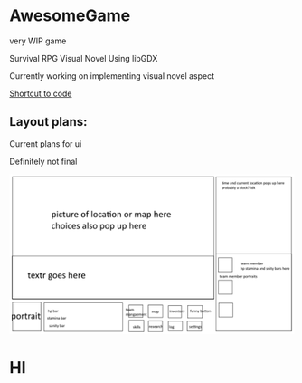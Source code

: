 # AwesomeGame
very WIP game

Survival RPG Visual Novel
Using libGDX

Currently working on implementing visual novel aspect

[Shortcut to code](https://github.com/lognguyenle/AwesomeGame/blob/main/mainProject/core/src/com/mygdx/game/AwesomeGame.java)

## Layout plans:
Current plans for ui

Definitely not final 

![here](https://github.com/lognguyenle/AwesomeGame/blob/main/Documentation/layout.png?raw=true)


# HI